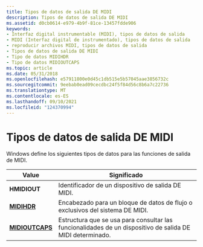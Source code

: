 ```yaml
---
title: Tipos de datos de salida DE MIDI
description: Tipos de datos de salida DE MIDI
ms.assetid: d0cb0614-e979-4b9f-81ce-13457fdde906
keywords:
- Interfaz digital instrumentable (MIDI), tipos de datos de salida
- MIDI (Interfaz digital de instrumentado), tipos de datos de salida
- reproducir archivos MIDI, tipos de datos de salida
- Tipos de datos de salida DE MIDI
- Tipo de datos MIDIHDR
- Tipo de datos MIDIOUTCAPS
ms.topic: article
ms.date: 05/31/2018
ms.openlocfilehash: e57911800e0d45c1db515e5b57045aae3856732c
ms.sourcegitcommit: 9eebab0ead09cecdbc24f5f84d56c8b6a7c22736
ms.translationtype: MT
ms.contentlocale: es-ES
ms.lasthandoff: 09/10/2021
ms.locfileid: "124370994"
---
```

# <a name="midi-output-data-types"></a>Tipos de datos de salida DE MIDI

Windows define los siguientes tipos de datos para las funciones de salida de MIDI.



| Value                              | Significado                                                                              |
|------------------------------------|--------------------------------------------------------------------------------------|
| **HMIDIOUT**                       | Identificador de un dispositivo de salida DE MIDI.                                                      |
| [**MIDIHDR**](/windows/win32/api/mmeapi/ns-mmeapi-midihdr)         | Encabezado para un bloque de datos de flujo o exclusivos del sistema DE MIDI.                          |
| [**MIDIOUTCAPS**](/windows/win32/api/mmeapi/ns-mmeapi-midioutcaps) | Estructura que se usa para consultar las funcionalidades de un dispositivo de salida DE MIDI determinado. |



 

 

 